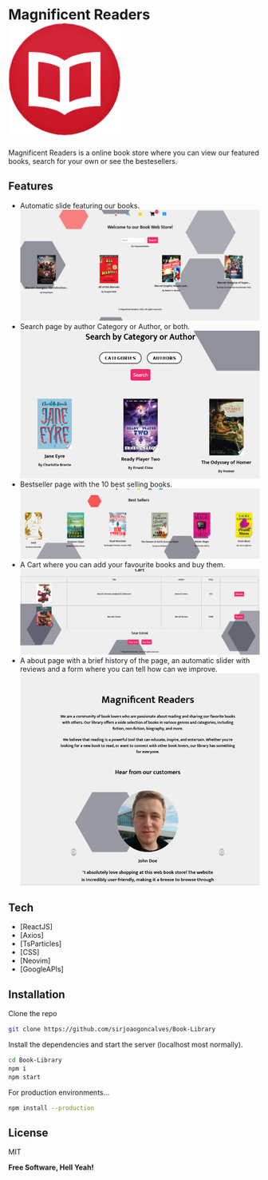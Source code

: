 # Magnificent Readers ![Magnificent Readers Logo](/public/favicon.ico)

Magnificent Readers is a online book store where you can view our featured books, search for your own or see the bestesellers.

## Features

- Automatic slide featuring our books.
![Home Image](/src/imgs/Home.png)
- Search page by author Category or Author, or both.
![Search Image](/src/imgs/Search.png)
- Bestseller page with the 10 best selling books.
![Bestsellers Image](/src/imgs/BestSellers.png)
- A Cart where you can add your favourite books and buy them.
![Cart Image](/src/imgs/Cart.png)
- A about page with a brief history of the page, an automatic slider with reviews and a form where you can tell how can we improve.
![About Image](/src/imgs/About.png)

## Tech

- [ReactJS]
- [Axios]
- [TsParticles]
- [CSS]
- [Neovim]
- [GoogleAPIs]

## Installation

Clone the repo

```sh
git clone https://github.com/sirjoaogoncalves/Book-Library
```

Install the dependencies and start the server (localhost most normally).

```sh
cd Book-Library
npm i
npm start
```

For production environments...

```sh
npm install --production
```

## License

MIT

**Free Software, Hell Yeah!**
